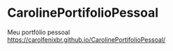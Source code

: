 # CarolinePortifolioPessoal
Meu portfólio pessoal
https://carolfenixbr.github.io/CarolinePortifolioPessoal/
